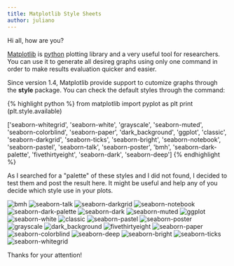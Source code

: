 ```yaml
---
title: Matplotlib Style Sheets
author: juliano
---
```


Hi all, how are you?

[Matplotlib](http://matplotlib.org/) is [python](http://python.org/) plotting library and a very useful tool for researchers. You can use it to generate all desireg graphs using only one command in order to make results evaluation quicker and easier.

Since version 1.4, Matplotlib provide support to cutomize graphs through the **style** package.  You can check the default styles through the command:

{% highlight python %}
from matplotlib import pyplot as plt
print (plt.style.available)

['seaborn-whitegrid', 'seaborn-white', 'grayscale', 'seaborn-muted', 'seaborn-colorblind', 'seaborn-paper', 'dark_background', 'ggplot', 'classic', 'seaborn-darkgrid', 'seaborn-ticks', 'seaborn-bright', 'seaborn-notebook', 'seaborn-pastel', 'seaborn-talk', 'seaborn-poster', 'bmh', 'seaborn-dark-palette', 'fivethirtyeight', 'seaborn-dark', 'seaborn-deep']
{% endhighlight %}

As I searched for a "palette" of these styles and I did not found, I decided to test them and post the result here. It might be useful and help any of you decide which style use in your plots.

![bmh](/assets/matplotlib/name_bmh.png)
![seaborn-talk](/assets/matplotlib/name_seaborn-talk.png)
![seaborn-darkgrid](/assets/matplotlib/name_seaborn-darkgrid.png)
![seaborn-notebook](/assets/matplotlib/name_seaborn-notebook.png)
![seaborn-dark-palette](/assets/matplotlib/name_seaborn-dark-palette.png)
![seaborn-dark](/assets/matplotlib/name_seaborn-dark.png)
![seaborn-muted](/assets/matplotlib/name_seaborn-muted.png)
![ggplot](/assets/matplotlib/name_ggplot.png)
![seaborn-white](/assets/matplotlib/name_seaborn-white.png)
![classic](/assets/matplotlib/name_classic.png)
![seaborn-pastel](/assets/matplotlib/name_seaborn-pastel.png)
![seaborn-poster](/assets/matplotlib/name_seaborn-poster.png)
![grayscale](/assets/matplotlib/name_grayscale.png)
![dark_background](/assets/matplotlib/name_dark_background.png)
![fivethirtyeight](/assets/matplotlib/name_fivethirtyeight.png)
![seaborn-paper](/assets/matplotlib/name_seaborn-paper.png)
![seaborn-colorblind](/assets/matplotlib/name_seaborn-colorblind.png)
![seaborn-deep](/assets/matplotlib/name_seaborn-deep.png)
![seaborn-bright](/assets/matplotlib/name_seaborn-bright.png)
![seaborn-ticks](/assets/matplotlib/name_seaborn-ticks.png)
![seaborn-whitegrid](/assets/matplotlib/name_seaborn-whitegrid.png)


Thanks for your attention!
